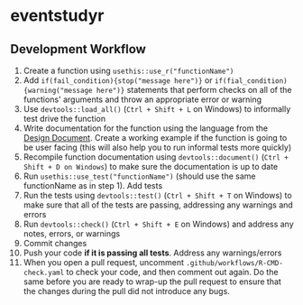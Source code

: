 # eventstudyr

## Development Workflow

1. Create a function using `usethis::use_r("functionName")`
2. Add `if(fail_condition){stop("message here")}` or `if(fial_condition){warning("message here")}` statements that perform checks on all of the functions' arguments and throw an appropriate error or warning
3. Use `devtools::load_all()` (`Ctrl + Shift + L` on Windows) to informally test drive the function
4. Write documentation for the function using the language from the [Design Document](https://github.com/JMSLab/EventStudyR/blob/105846629de1f1979eca01c8b6809249a4111199/issue1/DesignDocument.pdf). Create a working example if the function is going to be user facing (this will also help you to run informal tests more quickly)
5. Recompile function documentation using `devtools::document()` (`Ctrl + Shift + D on Windows`) to make sure the documentation is up to date
6. Run `usethis::use_test("functionName")` (should use the same functionName as in step 1). Add tests
7. Run the tests using `devtools::test()` (`Ctrl + Shift + T` on Windows) to make sure that all of the tests are passing, addressing any warnings and errors
8. Run `devtools::check()` (`Ctrl + Shift + E` on Windows) and address any notes, errors, or warnings
9. Commit changes
10. Push your code **if it is passing all tests**. Address any warnings/errors
11. When you open a pull request, uncomment `.github/workflows/R-CMD-check.yaml` to check your code, and then comment out again. Do the
 same before you are ready to wrap-up the pull request to ensure that the changes during the pull did not introduce any bugs.
